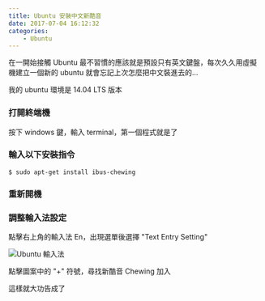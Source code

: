 ```yaml
---
title: Ubuntu 安裝中文新酷音
date: 2017-07-04 16:12:32
categories:
    - Ubuntu
---
```


在一開始接觸 Ubuntu 最不習慣的應該就是預設只有英文鍵盤，每次久久用虛擬機建立一個新的 ubuntu 就會忘記上次怎麼把中文裝進去的...

<!--more-->

我的 ubuntu 環境是 14.04 LTS 版本

### 打開終端機

按下 windows 鍵，輸入 terminal，第一個程式就是了

### 輸入以下安裝指令

```
$ sudo apt-get install ibus-chewing
```

### 重新開機

### 調整輸入法設定

點擊右上角的輸入法 En，出現選單後選擇 "Text Entry Setting"

![Ubuntu 輸入法](/blog/images/ubuntu_type1.PNG)

點擊圖案中的 "+" 符號，尋找新酷音 Chewing 加入

這樣就大功告成了